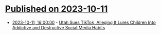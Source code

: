# [Published on 2023-10-11](index.md)

* [2023-10-11, 16:00:00](https://yro.slashdot.org/story/23/10/11/1527259/utah-sues-tiktok-alleging-it-lures-children-into-addictive-and-destructive-social-media-habits?utm_source=rss1.0mainlinkanon&utm_medium=feed) - [Utah Sues TikTok, Alleging It Lures Children Into Addictive and Destructive Social Media Habits](https://yro.slashdot.org/story/23/10/11/1527259/utah-sues-tiktok-alleging-it-lures-children-into-addictive-and-destructive-social-media-habits?utm_source=rss1.0mainlinkanon&utm_medium=feed)
